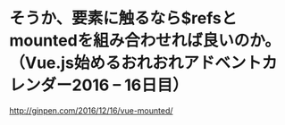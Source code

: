 # そうか、要素に触るなら$refsとmountedを組み合わせれば良いのか。（Vue.js始めるおれおれアドベントカレンダー2016 – 16日目）

http://ginpen.com/2016/12/16/vue-mounted/
